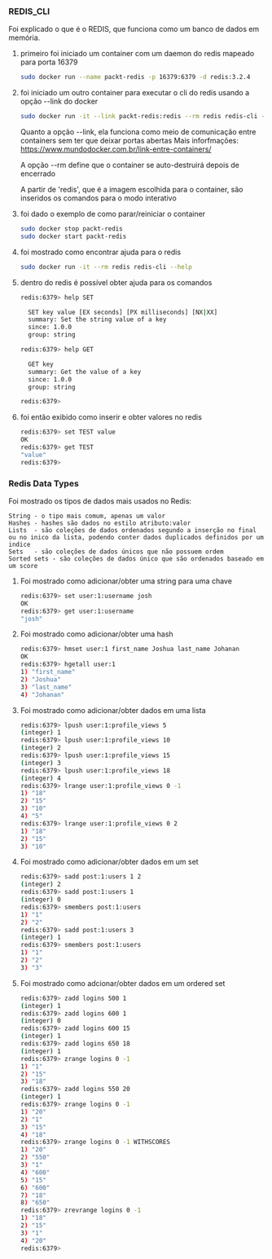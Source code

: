 ### REDIS_CLI

Foi explicado o que é o REDIS, que funciona como um banco de dados em memória.

1. primeiro foi iniciado um container com um daemon do redis mapeado para porta 16379
    ```bash
    sudo docker run --name packt-redis -p 16379:6379 -d redis:3.2.4
    ```

2. foi iniciado um outro container para executar o cli do redis usando a opção --link do docker
    ```bash
    sudo docker run -it --link packt-redis:redis --rm redis redis-cli -h redis -p 6379
    ```
    
    Quanto a opção --link, ela funciona como meio de comunicação entre containers sem ter que 
    deixar portas abertas
    Mais inforfmações: https://www.mundodocker.com.br/link-entre-containers/
    
    A opção --rm define que o container se auto-destruirá depois de encerrado
    
    A partir de 'redis', que é a imagem escolhida para o container, são inseridos os comandos para o modo interativo 

3. foi dado o exemplo de como parar/reiniciar o container
    ```bash
    sudo docker stop packt-redis
    sudo docker start packt-redis
    ```

4. foi mostrado como encontrar ajuda para o redis
    ```bash
    sudo docker run -it --rm redis redis-cli --help
    ```
5. dentro do redis é possível obter ajuda para os comandos
    ```bash
    redis:6379> help SET
    
      SET key value [EX seconds] [PX milliseconds] [NX|XX]
      summary: Set the string value of a key
      since: 1.0.0
      group: string
    
    redis:6379> help GET
    
      GET key
      summary: Get the value of a key
      since: 1.0.0
      group: string
    
    redis:6379> 
    ```
6. foi então exibido como inserir e obter valores no redis
    ```bash
    redis:6379> set TEST value
    OK
    redis:6379> get TEST
    "value"
    redis:6379> 
    ```
    


### Redis Data Types

Foi mostrado os tipos de dados mais usados no Redis: 
    
    String - o tipo mais comum, apenas um valor
    Hashes - hashes são dados no estilo atributo:valor
    Lists  - são coleções de dados ordenados segundo a inserção no final ou no inico da lista, podendo conter dados duplicados definidos por um indice
    Sets   - são coleções de dados únicos que não possuem ordem
    Sorted sets - são coleções de dados único que são ordenados baseado em um score

1. Foi mostrado como adicionar/obter uma string para uma chave
    ```bash
    redis:6379> set user:1:username josh
    OK
    redis:6379> get user:1:username
    "josh"
    ```
2. Foi mostrado como adicionar/obter uma hash
    ```bash
    redis:6379> hmset user:1 first_name Joshua last_name Johanan
    OK
    redis:6379> hgetall user:1
    1) "first_name"
    2) "Joshua"
    3) "last_name"
    4) "Johanan"
    ```
3. Foi mostrado como adicionar/obter dados em uma lista
    ```bash
    redis:6379> lpush user:1:profile_views 5
    (integer) 1
    redis:6379> lpush user:1:profile_views 10
    (integer) 2
    redis:6379> lpush user:1:profile_views 15
    (integer) 3
    redis:6379> lpush user:1:profile_views 18
    (integer) 4
    redis:6379> lrange user:1:profile_views 0 -1
    1) "18"
    2) "15"
    3) "10"
    4) "5"
    redis:6379> lrange user:1:profile_views 0 2
    1) "18"
    2) "15"
    3) "10"
    ```
4. Foi mostrado como adicionar/obter dados em um set
    ```bash
    redis:6379> sadd post:1:users 1 2
    (integer) 2
    redis:6379> sadd post:1:users 1
    (integer) 0
    redis:6379> smembers post:1:users
    1) "1"
    2) "2"
    redis:6379> sadd post:1:users 3
    (integer) 1
    redis:6379> smembers post:1:users
    1) "1"
    2) "2"
    3) "3"    
    ```
5. Foi mostrado como adcionar/obter dados em um ordered set
    ```bash
    redis:6379> zadd logins 500 1
    (integer) 1
    redis:6379> zadd logins 600 1
    (integer) 0
    redis:6379> zadd logins 600 15
    (integer) 1
    redis:6379> zadd logins 650 18
    (integer) 1
    redis:6379> zrange logins 0 -1
    1) "1"
    2) "15"
    3) "18"
    redis:6379> zadd logins 550 20
    (integer) 1
    redis:6379> zrange logins 0 -1
    1) "20"
    2) "1"
    3) "15"
    4) "18"
    redis:6379> zrange logins 0 -1 WITHSCORES
    1) "20"
    2) "550"
    3) "1"
    4) "600"
    5) "15"
    6) "600"
    7) "18"
    8) "650"
    redis:6379> zrevrange logins 0 -1
    1) "18"
    2) "15"
    3) "1"
    4) "20"
    redis:6379> 
    ```

